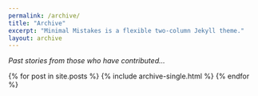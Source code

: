 ```yaml
---
permalink: /archive/
title: "Archive"
excerpt: "Minimal Mistakes is a flexible two-column Jekyll theme."
layout: archive
---
```

<p><i>Past stories from those who have contributed...</i></p>
{% for post in site.posts %}
  {% include archive-single.html %}
{% endfor %}
